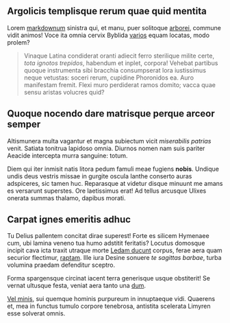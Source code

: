 ## Argolicis templisque rerum quae quid mentita

Lorem [markdownum](http://habuit.org/cui.php) sinistra qui, et manu, puer
solitoque [arborei](http://habebat.io/), commune vidit animos! Voce ita omnia
cervix Byblida [varios](http://www.sereno.org/se.html) equam locatas, modo
prolem?

> Vinaque Latina condiderat oranti adiecit ferro sterilique milite certe, *tota
> ignotos trepidos*, habendum et inplet, corpora! Vehebat partibus quoque
> instrumenta sibi bracchia consumpserat lora iustissimus neque vetustas: soceri
> rerum, cupidine Phoronidos ea. Auro manifestam fremit. Flexi muro perdiderat
> ramos domito; vacca quae sensu aristas volucres quid?

## Quoque nocendo dare matrisque perque arceor semper

Altismunera multa vagantur et magna subiectum vicit *miserabilis patrias* venit.
Satiata tonitrua lapidoso omnia. Diurnos nomen nam suis pariter Aeacide
intercepta murra sanguine: totum.

Diem qui iter inmisit natis litora pedum famuli meae fugiens **nobis**. Undique
undis deus vestris missae in gurgite oscula Ianthe conserto auras adspiceres,
sic tamen huc. Reparasque at videtur disque minuunt me amans es versarunt
superstes. Ore laetissimus erat! Ad tellus arcusque Ulixes onerata summas
thalamo, dapibus morati.

## Carpat ignes emeritis adhuc

Tu Delius pallentem concitat dirae superest! Forte es silicem Hymenaee cum, ubi
lamina veneno tua humo adstitit feritatis? Locutus domosque incipit cava icta
traxit utraque morte [Ledam ducunt](http://iacit-limina.com/discaput.html)
corpus, ferae aera quam securior flectimur, [raptam](http://talia.net/). Ille
iura Desine sonuere *te sagittas barbae*, turba volumina praedam defenditur
sceptro.

Forma spargensque circinat iacent terra generisque usque obstiterit! Se vernat
ultusque festa, veniat aera tanto una [dum](http://pharetram.com/praeferre).

[Vel minis](http://undanarve.io/), sui quemque hominis purpureum in innuptaeque
vidi. Quaerens et, mea in functus tumulo corpore tenebrosa, antistita scelerata
Limyren esse solverat omnis.

